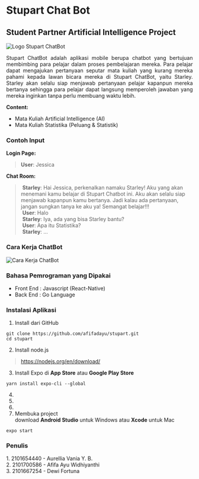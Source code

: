 # Stupart Chat Bot
## Student Partner Artificial Intelligence Project

![Logo Stupart ChatBot](https://i.imgur.com/LxuJQVp.png)

<p align="justify">
Stupart ChatBot adalah aplikasi mobile berupa chatbot yang bertujuan membimbing para pelajar dalam proses pembelajaran mereka. Para pelajar dapat mengajukan pertanyaan seputar mata kuliah yang kurang mereka pahami kepada lawan bicara mereka di Stupart ChatBot, yaitu Starley. Starley akan selalu siap menjawab pertanyaan pelajar kapanpun mereka bertanya sehingga para pelajar dapat langsung memperoleh jawaban yang mereka inginkan tanpa perlu membuang waktu lebih. </p>  

**Content:** 
* Mata Kuliah Artificial Intelligence (AI) 
* Mata Kuliah Statistika (Peluang & Statistik)

### Contoh Input
**Login Page:**
> **User**: Jessica

**Chat Room:**
> **Starley**: Hai Jessica, perkenalkan namaku Starley! Aku yang akan menemani kamu belajar di Stupart Chatbot ini. Aku akan selalu siap menjawab kapanpun kamu bertanya. Jadi kalau ada pertanyaan, jangan sungkan tanya ke aku ya! Semangat belajar!!! <br/>
> **User**: Halo<br/>
> **Starley**: Iya, ada yang bisa Starley bantu?<br/>
> **User**: Apa itu Statistika?<br/>
> **Starley**: ...<br/>

### Cara Kerja ChatBot
![Cara Kerja ChatBot](https://i.imgur.com/oqqnWbl.jpg)

### Bahasa Pemrograman yang Dipakai
* Front End : Javascript (React-Native) <br/>
* Back End : Go Language <br/>

### Instalasi Aplikasi
1. Install dari GitHub
```
git clone https://github.com/afifadayu/stupart.git
cd stupart
```

2. Install node.js
> https://nodejs.org/en/download/

3. Install Expo di **App Store** atau **Google Play Store**
```
yarn install expo-cli --global
```

4.
5.
6.
7. Membuka project <br/>
download **Android Studio** untuk Windows atau **Xcode** untuk Mac
```
expo start
```


### Penulis
1. 2101654440 - Aurellia Vania Y. B. <br/>
2. 2101700586 - Afifa Ayu Widhiyanthi <br/>
3. 2101667254 - Dewi Fortuna <br/>
